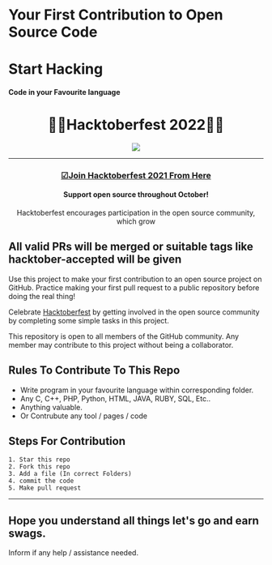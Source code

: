 # Your First Contribution to Open Source Code
# Start Hacking
<h4> Code in your Favourite language <h4/>
<h1 align="center"> 🎁🎁Hacktoberfest 2022👘👘 </h1>

<p align="center">
<img src="https://i.ibb.co/HCgqwQ1/Whats-App-Image-2021-10-04-at-12-25-40-AM.jpg"> 
</p>

  
***
<h3 align="center">
    <a href="https://hacktoberfest.digitalocean.com/">
        ☑Join Hacktoberfest 2021 From Here 
    </a>
</h3>

<h4 align="center">Support open source throughout October!</h4>
<p align="center">Hacktoberfest encourages participation in the open source community, which grow</p>

## All valid PRs will be merged or suitable tags like hacktober-accepted will be given 

Use this project to make your first contribution to an open source project on GitHub. Practice making your first pull request to a public repository before doing the real thing!

Celebrate [Hacktoberfest](https://hacktoberfest.digitalocean.com/) by getting involved in the open source community by completing some simple tasks in this project.

This repository is open to all members of the GitHub community. Any member may contribute to this project without being a collaborator.

## Rules To Contribute To This Repo

-   Write program in your favourite language within corresponding folder.
-   Any C, C++, PHP, Python, HTML, JAVA, RUBY, SQL, Etc.. 
-   Anything valuable.
-   Or Contrubute any tool / pages / code

## Steps For Contribution
  
    1. Star this repo
    2. Fork this repo
    3. Add a file (In correct Folders)
    4. commit the code
    5. Make pull request
***

## Hope you understand all things let's go and earn swags.

Inform if any help / assistance needed. 
